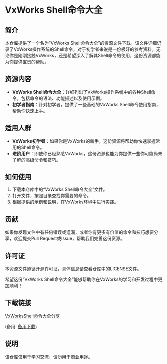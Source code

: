 # VxWorks Shell命令大全

## 简介
本仓库提供了一个名为“VxWorks Shell命令大全”的资源文件下载。该文件详细记录了VxWorks操作系统的Shell命令，对于初学者来说是一份极好的参考资料。无论你是刚刚接触VxWorks，还是希望深入了解其Shell命令的使用，这份资源都能为你提供宝贵的帮助。

## 资源内容
- **VxWorks Shell命令大全**：详细列出了VxWorks操作系统中的各种Shell命令，包括命令的语法、功能描述以及使用示例。
- **初学者指南**：针对初学者，提供了一些基础的VxWorks Shell命令使用指南，帮助你快速上手。

## 适用人群
- **VxWorks初学者**：如果你是VxWorks的新手，这份资源将帮助你快速掌握常用的Shell命令。
- **进阶用户**：即使你已经熟悉VxWorks，这份资源也能为你提供一些你可能尚未了解的高级命令和技巧。

## 如何使用
1. 下载本仓库中的“VxWorks Shell命令大全”文件。
2. 打开文件，按照目录查找你需要的命令。
3. 根据提供的示例和说明，在VxWorks环境中进行实践。

## 贡献
如果你发现文件中有任何错误或遗漏，或者你有更多有价值的命令和技巧想要分享，欢迎提交Pull Request或Issue，帮助我们完善这份资源。

## 许可证
本资源文件遵循开源许可证，具体信息请查看仓库中的LICENSE文件。

希望这份“VxWorks Shell命令大全”能够帮助你在VxWorks的学习和开发过程中更加顺利！

## 下载链接
[VxWorksShell命令大全分享](https://pan.quark.cn/s/3766590c4ffa) 

(备用: [备用下载](https://pan.baidu.com/s/1UivyF0XINRZHf7h4DaNmjw?pwd=1234))

## 说明

该仓库仅用于学习交流，请勿用于商业用途。
